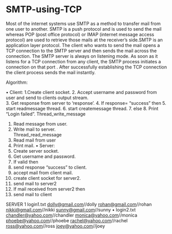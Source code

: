 # SMTP-using-TCP

Most of the internet systems use SMTP as a method to transfer mail from one user to another.  SMTP is a push protocol and is used to send the mail whereas POP (post office protocol) or  IMAP (internet message access protocol) are used to retrieve those mails at the receiver’s  side.SMTP is an application layer protocol. The client who wants to send the mail opens a TCP  connection to the SMTP server and then sends the mail across the connection. The SMTP  server is always on listening mode. As soon as it listens for a TCP connection from any client,  the SMTP process initiates a connection on that port . After successfully establishing the  TCP connection the client process sends the mail instantly. 


Algorithm:


• Client: 
 1.Create client socket. 
 2. Accept username and password from user and send to clients output stream.  
 3. Get response from server to ‘response’. 
 4. If response= “success” then 
 5. start readmessage thread. 
 6. start createmessage thread. 
 7. else 
 8. Print “Login failed”. 
 Thread_write_message 
 1. Read message from user. 
 2. Write mail to server.  
 Thread_read_message 
 1. Read mail from user 
 2. Print mail. 
• Server: 
 1. Create server socket. 
 2. Get username and password. 
 3. If valid then 
 4. send response “success” to client. 
 5. accept mail from client mail. 
 6. create client socket for server2. 
 7. send mail to server2 
 8. If mail received from server2 then
 9. send mail to client 

SERVER 1
login1.txt 
dolly@gmail.com//dolly 
rohan@gmail.com//rohan 
nikki@gmail.com//nikki 
sunny@gmail.com//sunny 
• login2.txt 
chandler@yahoo.com//chandler 
monica@yahoo.com//monica 
phoebe@yahoo.com//phoebe 
rachel@yahoo.com//rachel 
ross@yahoo.com//ross 
joey@yahoo.com//joey 

